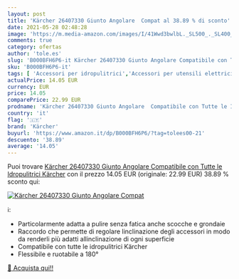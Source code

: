 ```yaml
---
layout: post
title: 'Kärcher 26407330 Giunto Angolare  Compat al 38.89 % di sconto'
date: 2021-05-28 02:48:28
image: 'https://m.media-amazon.com/images/I/41Wwd3bwlbL._SL500_._SL400_.jpg'
comments: true
category: ofertas
author: 'tole.es'
slug: 'B000BFH6P6-it Kärcher 26407330 Giunto Angolare Compatibile con Tutte le...'
sku: 'B000BFH6P6-it'
tags: [ 'Accessori per idropulitrici','Accessori per utensili elettrici da giardino','Ganci per idropulitrici','Giardino e giardinaggio','Tagliaerba e utensili elettrici da giardino','kärcher', ]
actualPrice: 14.05 EUR
currency: EUR
price: 14.05
comparePrice: 22.99 EUR
prodname: 'Kärcher 26407330 Giunto Angolare  Compatibile con Tutte le Idropulitrici Kärcher'
country: 'it'
flag: '🇮🇹'
brand: 'Kärcher'
buyurl: 'https://www.amazon.it/dp/B000BFH6P6/?tag=tolees00-21'
descuento: '38.89'
average: '14.05'
---
```


Puoi trovare [Kärcher 26407330 Giunto Angolare  Compatibile con Tutte le Idropulitrici Kärcher](https://www.amazon.it/dp/B000BFH6P6/?tag=tolees00-21) con il prezzo 14.05 EUR (originale: 22.99 EUR) 38.89 % sconto qui:

[![Kärcher 26407330 Giunto Angolare  Compat](https://m.media-amazon.com/images/I/41Wwd3bwlbL._SL500_._SL400_.jpg)](https://www.amazon.it/dp/B000BFH6P6/?tag=tolees00-21)

ℹ️:

- Particolarmente adatta a pulire senza fatica anche scocche e grondaie
- Raccordo che permette di regolare linclinazione degli accessori in modo da renderli più adatti allinclinazione di ogni superficie
- Compatibile con tutte le idropulitrici Kärcher
- Flessibile e ruotabile a 180°

[🛒 Acquista qui!!](https://www.amazon.it/dp/B000BFH6P6/?tag=tolees00-21)
